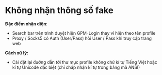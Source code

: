 # Không nhận thông số fake

**Đặc điểm nhận diện:**

* Search bar trên trình duyệt hiện GPM-Login thay vì hiện theo tên profile
* Proxy / Socks5 có Auth (User/Pass) hỏi User / Pass khi truy cập trang web

**Cách xử lý:**

* Cài đặt lại đường dẫn tới thư mục profile không chứ kí tự Tiếng Việt hoặc kí tự Unicode đặc biệt (chỉ chấp nhận kí tự trong bảng mã ANSI)
